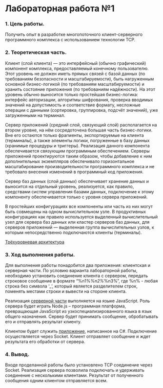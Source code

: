 # Лабораторная работа №1

### 1.	Цель работы.

Получить опыт в разработке многопоточного клиент-серверного программного комплекса с использованием технологии TCP.

### 2.	Теоретическая часть.

Клиент (слой клиента) — это интерфейсный (обычно графический) компонент комплекса, предоставляемый конечному пользователю. Этот уровень не должен иметь прямых связей с базой данных (по требованиям безопасности и масштабируемости), быть нагруженным основной бизнес-логикой (по требованиям масштабируемости) и хранить состояние приложения (по требованиям надёжности). На этот уровень обычно выносится только простейшая бизнес-логика: интерфейс авторизации, алгоритмы шифрования, проверка вводимых значений на допустимость и соответствие формату, несложные операции с данными (сортировка, группировка, подсчёт значений), уже загруженными на терминал.

Сервер приложений (средний слой, связующий слой) располагается на втором уровне, на нём сосредоточена большая часть бизнес-логики. Вне его остаются только фрагменты, экспортируемые на клиента (терминалы), а также элементы логики, погруженные в базу данных (хранимые процедуры и триггеры). Реализация данного компонента обеспечивается связующим программным обеспечением. Серверы приложений проектируются таким образом, чтобы добавление к ним дополнительных экземпляров обеспечивало горизонтальное масштабирование производительности программного комплекса и не требовало внесения изменений в программный код приложения.

Сервер баз данных (слой данных) обеспечивает хранение данных и выносится на отдельный уровень, реализуется, как правило, средствами систем управления базами данных, подключение к этому компоненту обеспечивается только с уровня сервера приложений.

В простейших конфигурациях все компоненты или часть из них могут быть совмещены на одном вычислительном узле. В продуктивных конфигурациях как правило используется выделенный вычислительный узел для сервера баз данных или кластер серверов баз данных, для серверов приложений — выделенная группа вычислительных узлов, к которым непосредственно подключаются клиенты (терминалы).

[Трёхуровневая архитектура](https://ru.wikipedia.org/wiki/Трёхуровневая_архитектура)

### 3.	Ход выполнения работы.

Для выполнения работы понадобится два приложения: клиентская и серверная части. По условию варианта лабораторной работы, необходимо установить соединение клиента с сервером, передать строковое сообщение в формате “%n1%_%n2%_%n3%”, где %n% - любая строка без символа ‘_’, который является разделителем строк, поменять местами строки и вывести на стороне клиента.

Реализация [серверной части](https://github.com/Nis12/Lab1/blob/master/server.js) выполняется на языке JavaScript. Роль сервера будет играть Node.js – программная платформа, превращающая JavaScript из узкоспециализированного языка в язык общего назначения. Сервер будет принимать сообщение, обробатывать его и отправлять результат клиенту.

Клиентом будет служить [приложение](https://github.com/Nis12/Lab1/blob/master/Client.cs), написанное на C#. Подключение осуществляется через Socket. Клиент отправляет сообщение и ждет результата его обработки от сервера.

### 4.	Вывод.

Входе проделанной работы было установлено TCP соединение через Socket. Реализация сервера позволила подключать и удерживать соединение  с несколькими клиентами. Результат от полученного сообщения одним клиентом отправляется всем.
